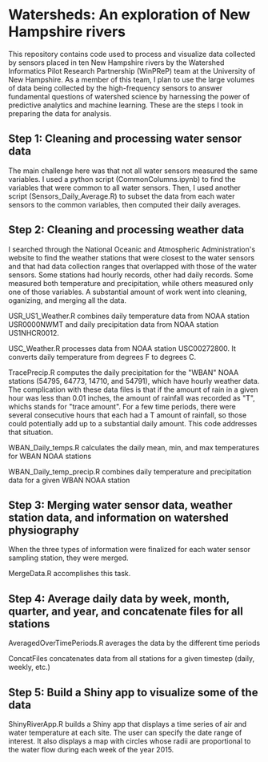 # Watersheds: An exploration of New Hampshire rivers

This repository contains code used to process and visualize data collected by sensors placed in ten New Hampshire rivers by the Watershed Informatics Pilot Research Partnership (WinPReP) team at the University of New Hampshire. As a member of this team, I plan to use the large volumes of data being collected by the high-frequency sensors to answer fundamental questions of watershed science by harnessing the power of predictive analytics and machine learning. These are the steps I took in preparing the data for analysis.

## Step 1: Cleaning and processing water sensor data

The main challenge here was that not all water sensors measured the same variables. I used a python script (CommonColumns.ipynb) to find the variables that were common to all water sensors. Then, I used another script (Sensors_Daily_Average.R) to subset the data from each water sensors to the common variables, then computed their daily averages.


## Step 2: Cleaning and processing weather data

I searched through the National Oceanic and Atmospheric Administration's website to find the weather stations that were closest to the water sensors and that had data collection ranges that overlapped with those of the water sensors. Some stations had hourly records, other had daily records. Some measured both temperature and precipitation, while others measured only one of those variables. A substantial amount of work went into cleaning, oganizing, and merging all the data.

USR_US1_Weather.R combines daily temperature data from NOAA station USR0000NWMT and daily precipitation data from NOAA station US1NHCR0012.

USC_Weather.R processes data from NOAA station USC00272800. It converts daily temperature from degrees F to degrees C.

TracePrecip.R computes the daily precipitation for the "WBAN" NOAA stations (54795, 64773, 14710, and 54791), which have hourly weather data. The complication with these data files is that if the amount of rain in a given hour was less than 0.01 inches, the amount of rainfall was recorded as "T", whichs stands for "trace amount". For a few time periods, there were several consecutive hours that each had a T amount of rainfall, so those could potentially add up to a substantial daily amount. This code addresses that situation.

WBAN_Daily_temps.R calculates the daily mean, min, and max temperatures for WBAN NOAA stations

WBAN_Daily_temp_precip.R combines daily temperature and precipitation data for a given WBAN NOAA station

## Step 3: Merging water sensor data, weather station data, and information on watershed physiography

When the three types of information were finalized for each water sensor sampling station, they were merged.

MergeData.R accomplishes this task.

## Step 4: Average daily data by week, month, quarter, and year, and concatenate files for all stations

AveragedOverTimePeriods.R averages the data by the different time periods

ConcatFiles concatenates data from all stations for a given timestep (daily, weekly, etc.)

## Step 5: Build a Shiny app to visualize some of the data

ShinyRiverApp.R builds a Shiny app that displays a time series of air and water temperature at each site. The user can specify the date range of interest. It also displays a map with circles whose radii are proportional to the water flow during each week of the year 2015.
